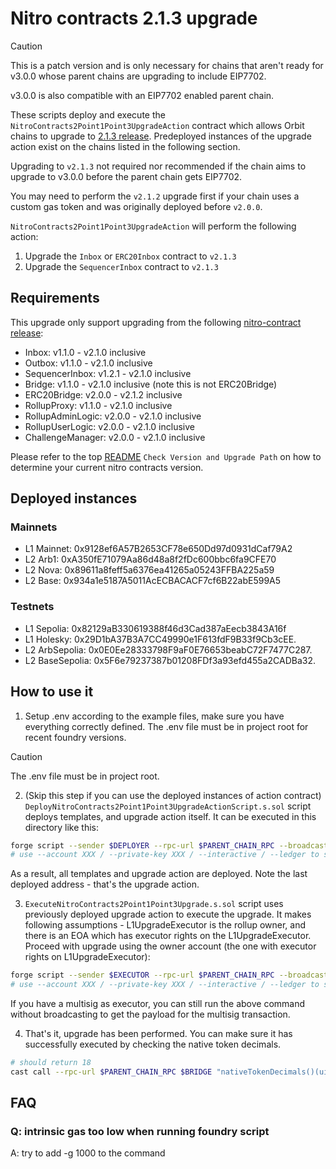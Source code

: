 # Nitro contracts 2.1.3 upgrade

> [!CAUTION]
> This is a patch version and is only necessary for chains that aren't ready for v3.0.0 whose parent chains are upgrading to include EIP7702.
>
> v3.0.0 is also compatible with an EIP7702 enabled parent chain.

These scripts deploy and execute the `NitroContracts2Point1Point3UpgradeAction` contract which allows Orbit chains to upgrade to [2.1.3 release](https://github.com/OffchainLabs/nitro-contracts/releases/tag/v2.1.3). Predeployed instances of the upgrade action exist on the chains listed in the following section.

Upgrading to `v2.1.3` not required nor recommended if the chain aims to upgrade to v3.0.0 before the parent chain gets EIP7702.

You may need to perform the `v2.1.2` upgrade first if your chain uses a custom gas token and was originally deployed before `v2.0.0`.

`NitroContracts2Point1Point3UpgradeAction` will perform the following action:

1. Upgrade the `Inbox` or `ERC20Inbox` contract to `v2.1.3`
1. Upgrade the `SequencerInbox` contract to `v2.1.3`

## Requirements

This upgrade only support upgrading from the following [nitro-contract release](https://github.com/OffchainLabs/nitro-contracts/releases):

- Inbox: v1.1.0 - v2.1.0 inclusive
- Outbox: v1.1.0 - v2.1.0 inclusive
- SequencerInbox: v1.2.1 - v2.1.0 inclusive
- Bridge: v1.1.0 - v2.1.0 inclusive (note this is not ERC20Bridge)
- ERC20Bridge: v2.0.0 - v2.1.2 inclusive
- RollupProxy: v1.1.0 - v2.1.0 inclusive
- RollupAdminLogic: v2.0.0 - v2.1.0 inclusive
- RollupUserLogic: v2.0.0 - v2.1.0 inclusive
- ChallengeManager: v2.0.0 - v2.1.0 inclusive

Please refer to the top [README](/README.md#check-version-and-upgrade-path) `Check Version and Upgrade Path` on how to determine your current nitro contracts version.

## Deployed instances

### Mainnets
- L1 Mainnet: 0x9128ef6A57B2653CF78e650Dd97d0931dCaf79A2
- L2 Arb1: 0xA350fE71079Aa86d48a8f2fDc600bbc6fa9CFE70
- L2 Nova: 0x89611a8feff5a6376ea41265a05243FFBA225a59
- L2 Base: 0x934a1e5187A5011AcECBACACF7cf6B22abE599A5

### Testnets
- L1 Sepolia: 0x82129aB330619388f46d3Cad387aEecb3843A16f
- L1 Holesky: 0x29D1bA37B3A7CC49990e1F613fdF9B33f9Cb3cEE.
- L2 ArbSepolia: 0x0E0Ee28333798F9aF0E76653beabC72F7477C287.
- L2 BaseSepolia: 0x5F6e79237387b01208FDf3a93efd455a2CADBa32.

## How to use it

1. Setup .env according to the example files, make sure you have everything correctly defined. The .env file must be in project root for recent foundry versions.

> [!CAUTION]
> The .env file must be in project root.

2. (Skip this step if you can use the deployed instances of action contract)
   `DeployNitroContracts2Point1Point3UpgradeActionScript.s.sol` script deploys templates, and upgrade action itself. It can be executed in this directory like this:

```bash
forge script --sender $DEPLOYER --rpc-url $PARENT_CHAIN_RPC --broadcast --slow DeployNitroContracts2Point1Point3UpgradeActionScript -vvv --verify --skip-simulation
# use --account XXX / --private-key XXX / --interactive / --ledger to set the account to send the transaction from
```

As a result, all templates and upgrade action are deployed. Note the last deployed address - that's the upgrade action.

3. `ExecuteNitroContracts2Point1Point3Upgrade.s.sol` script uses previously deployed upgrade action to execute the upgrade. It makes following assumptions - L1UpgradeExecutor is the rollup owner, and there is an EOA which has executor rights on the L1UpgradeExecutor. Proceed with upgrade using the owner account (the one with executor rights on L1UpgradeExecutor):

```bash
forge script --sender $EXECUTOR --rpc-url $PARENT_CHAIN_RPC --broadcast ExecuteNitroContracts2Point1Point3UpgradeScript -vvv
# use --account XXX / --private-key XXX / --interactive / --ledger to set the account to send the transaction from
```

If you have a multisig as executor, you can still run the above command without broadcasting to get the payload for the multisig transaction.

4. That's it, upgrade has been performed. You can make sure it has successfully executed by checking the native token decimals.

```bash
# should return 18
cast call --rpc-url $PARENT_CHAIN_RPC $BRIDGE "nativeTokenDecimals()(uint8)"
```

## FAQ

### Q: intrinsic gas too low when running foundry script

A: try to add -g 1000 to the command
